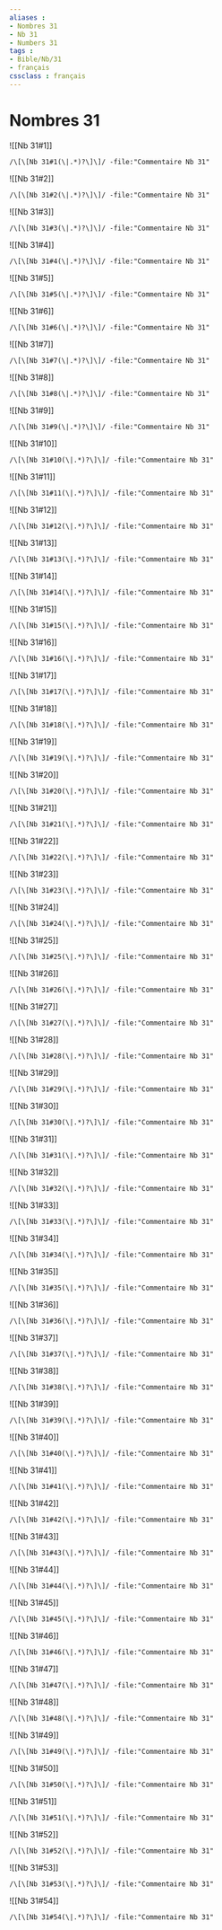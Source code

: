 ```yaml
---
aliases : 
- Nombres 31
- Nb 31
- Numbers 31
tags : 
- Bible/Nb/31
- français
cssclass : français
---
```


# Nombres 31

![[Nb 31#1]]

```query
/\[\[Nb 31#1(\|.*)?\]\]/ -file:"Commentaire Nb 31"
```

![[Nb 31#2]]

```query
/\[\[Nb 31#2(\|.*)?\]\]/ -file:"Commentaire Nb 31"
```

![[Nb 31#3]]

```query
/\[\[Nb 31#3(\|.*)?\]\]/ -file:"Commentaire Nb 31"
```

![[Nb 31#4]]

```query
/\[\[Nb 31#4(\|.*)?\]\]/ -file:"Commentaire Nb 31"
```

![[Nb 31#5]]

```query
/\[\[Nb 31#5(\|.*)?\]\]/ -file:"Commentaire Nb 31"
```

![[Nb 31#6]]

```query
/\[\[Nb 31#6(\|.*)?\]\]/ -file:"Commentaire Nb 31"
```

![[Nb 31#7]]

```query
/\[\[Nb 31#7(\|.*)?\]\]/ -file:"Commentaire Nb 31"
```

![[Nb 31#8]]

```query
/\[\[Nb 31#8(\|.*)?\]\]/ -file:"Commentaire Nb 31"
```

![[Nb 31#9]]

```query
/\[\[Nb 31#9(\|.*)?\]\]/ -file:"Commentaire Nb 31"
```

![[Nb 31#10]]

```query
/\[\[Nb 31#10(\|.*)?\]\]/ -file:"Commentaire Nb 31"
```

![[Nb 31#11]]

```query
/\[\[Nb 31#11(\|.*)?\]\]/ -file:"Commentaire Nb 31"
```

![[Nb 31#12]]

```query
/\[\[Nb 31#12(\|.*)?\]\]/ -file:"Commentaire Nb 31"
```

![[Nb 31#13]]

```query
/\[\[Nb 31#13(\|.*)?\]\]/ -file:"Commentaire Nb 31"
```

![[Nb 31#14]]

```query
/\[\[Nb 31#14(\|.*)?\]\]/ -file:"Commentaire Nb 31"
```

![[Nb 31#15]]

```query
/\[\[Nb 31#15(\|.*)?\]\]/ -file:"Commentaire Nb 31"
```

![[Nb 31#16]]

```query
/\[\[Nb 31#16(\|.*)?\]\]/ -file:"Commentaire Nb 31"
```

![[Nb 31#17]]

```query
/\[\[Nb 31#17(\|.*)?\]\]/ -file:"Commentaire Nb 31"
```

![[Nb 31#18]]

```query
/\[\[Nb 31#18(\|.*)?\]\]/ -file:"Commentaire Nb 31"
```

![[Nb 31#19]]

```query
/\[\[Nb 31#19(\|.*)?\]\]/ -file:"Commentaire Nb 31"
```

![[Nb 31#20]]

```query
/\[\[Nb 31#20(\|.*)?\]\]/ -file:"Commentaire Nb 31"
```

![[Nb 31#21]]

```query
/\[\[Nb 31#21(\|.*)?\]\]/ -file:"Commentaire Nb 31"
```

![[Nb 31#22]]

```query
/\[\[Nb 31#22(\|.*)?\]\]/ -file:"Commentaire Nb 31"
```

![[Nb 31#23]]

```query
/\[\[Nb 31#23(\|.*)?\]\]/ -file:"Commentaire Nb 31"
```

![[Nb 31#24]]

```query
/\[\[Nb 31#24(\|.*)?\]\]/ -file:"Commentaire Nb 31"
```

![[Nb 31#25]]

```query
/\[\[Nb 31#25(\|.*)?\]\]/ -file:"Commentaire Nb 31"
```

![[Nb 31#26]]

```query
/\[\[Nb 31#26(\|.*)?\]\]/ -file:"Commentaire Nb 31"
```

![[Nb 31#27]]

```query
/\[\[Nb 31#27(\|.*)?\]\]/ -file:"Commentaire Nb 31"
```

![[Nb 31#28]]

```query
/\[\[Nb 31#28(\|.*)?\]\]/ -file:"Commentaire Nb 31"
```

![[Nb 31#29]]

```query
/\[\[Nb 31#29(\|.*)?\]\]/ -file:"Commentaire Nb 31"
```

![[Nb 31#30]]

```query
/\[\[Nb 31#30(\|.*)?\]\]/ -file:"Commentaire Nb 31"
```

![[Nb 31#31]]

```query
/\[\[Nb 31#31(\|.*)?\]\]/ -file:"Commentaire Nb 31"
```

![[Nb 31#32]]

```query
/\[\[Nb 31#32(\|.*)?\]\]/ -file:"Commentaire Nb 31"
```

![[Nb 31#33]]

```query
/\[\[Nb 31#33(\|.*)?\]\]/ -file:"Commentaire Nb 31"
```

![[Nb 31#34]]

```query
/\[\[Nb 31#34(\|.*)?\]\]/ -file:"Commentaire Nb 31"
```

![[Nb 31#35]]

```query
/\[\[Nb 31#35(\|.*)?\]\]/ -file:"Commentaire Nb 31"
```

![[Nb 31#36]]

```query
/\[\[Nb 31#36(\|.*)?\]\]/ -file:"Commentaire Nb 31"
```

![[Nb 31#37]]

```query
/\[\[Nb 31#37(\|.*)?\]\]/ -file:"Commentaire Nb 31"
```

![[Nb 31#38]]

```query
/\[\[Nb 31#38(\|.*)?\]\]/ -file:"Commentaire Nb 31"
```

![[Nb 31#39]]

```query
/\[\[Nb 31#39(\|.*)?\]\]/ -file:"Commentaire Nb 31"
```

![[Nb 31#40]]

```query
/\[\[Nb 31#40(\|.*)?\]\]/ -file:"Commentaire Nb 31"
```

![[Nb 31#41]]

```query
/\[\[Nb 31#41(\|.*)?\]\]/ -file:"Commentaire Nb 31"
```

![[Nb 31#42]]

```query
/\[\[Nb 31#42(\|.*)?\]\]/ -file:"Commentaire Nb 31"
```

![[Nb 31#43]]

```query
/\[\[Nb 31#43(\|.*)?\]\]/ -file:"Commentaire Nb 31"
```

![[Nb 31#44]]

```query
/\[\[Nb 31#44(\|.*)?\]\]/ -file:"Commentaire Nb 31"
```

![[Nb 31#45]]

```query
/\[\[Nb 31#45(\|.*)?\]\]/ -file:"Commentaire Nb 31"
```

![[Nb 31#46]]

```query
/\[\[Nb 31#46(\|.*)?\]\]/ -file:"Commentaire Nb 31"
```

![[Nb 31#47]]

```query
/\[\[Nb 31#47(\|.*)?\]\]/ -file:"Commentaire Nb 31"
```

![[Nb 31#48]]

```query
/\[\[Nb 31#48(\|.*)?\]\]/ -file:"Commentaire Nb 31"
```

![[Nb 31#49]]

```query
/\[\[Nb 31#49(\|.*)?\]\]/ -file:"Commentaire Nb 31"
```

![[Nb 31#50]]

```query
/\[\[Nb 31#50(\|.*)?\]\]/ -file:"Commentaire Nb 31"
```

![[Nb 31#51]]

```query
/\[\[Nb 31#51(\|.*)?\]\]/ -file:"Commentaire Nb 31"
```

![[Nb 31#52]]

```query
/\[\[Nb 31#52(\|.*)?\]\]/ -file:"Commentaire Nb 31"
```

![[Nb 31#53]]

```query
/\[\[Nb 31#53(\|.*)?\]\]/ -file:"Commentaire Nb 31"
```

![[Nb 31#54]]

```query
/\[\[Nb 31#54(\|.*)?\]\]/ -file:"Commentaire Nb 31"
```

